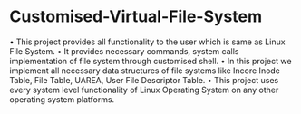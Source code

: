 # Customised-Virtual-File-System

•	This project provides all functionality to the user which is same as Linux File System.
•	It provides necessary commands, system calls implementation of file system through customised shell.
•	In this project we implement all necessary data structures of file systems like Incore Inode Table, File Table, UAREA, User File Descriptor Table.
•	This project uses every system level functionality of Linux Operating System on any other operating system platforms.

